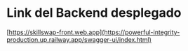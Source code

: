 # Link del Backend desplegado
[https://skillswap-front.web.app](https://powerful-integrity-production.up.railway.app/swagger-ui/index.html)
